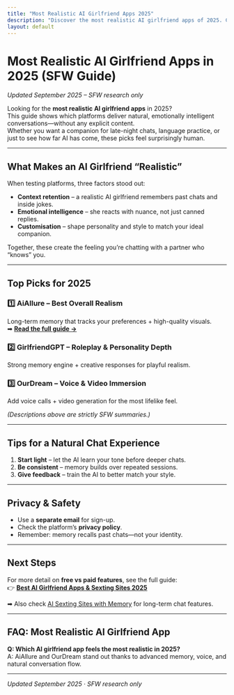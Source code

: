 ```yaml
---
title: "Most Realistic AI Girlfriend Apps 2025"
description: "Discover the most realistic AI girlfriend apps of 2025. Compare memory, voice, and emotional intelligence for lifelike AI companions."
layout: default
---
```


# Most Realistic AI Girlfriend Apps in 2025 (SFW Guide)

*Updated September 2025 – SFW research only*

Looking for the **most realistic AI girlfriend apps** in 2025?  
This guide shows which platforms deliver natural, emotionally intelligent conversations—without any explicit content.  
Whether you want a companion for late-night chats, language practice, or just to see how far AI has come, these picks feel surprisingly human.

---

## What Makes an AI Girlfriend “Realistic”

When testing platforms, three factors stood out:

* **Context retention** – a realistic AI girlfriend remembers past chats and inside jokes.  
* **Emotional intelligence** – she reacts with nuance, not just canned replies.  
* **Customisation** – shape personality and style to match your ideal companion.

Together, these create the feeling you’re chatting with a partner who “knows” you.

---

## Top Picks for 2025

### 1️⃣ AiAllure – Best Overall Realism
Long-term memory that tracks your preferences + high-quality visuals.  
➡ **[Read the full guide →](https://www.aisextinghub.com/blog/best-ai-girlfriend-apps-2025)**

### 2️⃣ GirlfriendGPT – Roleplay & Personality Depth
Strong memory engine + creative responses for playful realism.

### 3️⃣ OurDream – Voice & Video Immersion
Add voice calls + video generation for the most lifelike feel.

*(Descriptions above are strictly SFW summaries.)*

---

## Tips for a Natural Chat Experience
1. **Start light** – let the AI learn your tone before deeper chats.  
2. **Be consistent** – memory builds over repeated sessions.  
3. **Give feedback** – train the AI to better match your style.  

---

## Privacy & Safety
* Use a **separate email** for sign-up.  
* Check the platform’s **privacy policy**.  
* Remember: memory recalls past chats—not your identity.  

---

## Next Steps
For more detail on **free vs paid features**, see the full guide:  
👉 **[Best AI Girlfriend Apps & Sexting Sites 2025](https://www.aisextinghub.com/blog/best-ai-girlfriend-apps-2025)**  

➡ Also check [AI Sexting Sites with Memory](ai-sexting-sites-with-memory.md) for long-term chat features.

---

## FAQ: Most Realistic AI Girlfriend App

**Q: Which AI girlfriend app feels the most realistic in 2025?**  
A: AiAllure and OurDream stand out thanks to advanced memory, voice, and natural conversation flow.

---

*Updated September 2025 · SFW research only*
